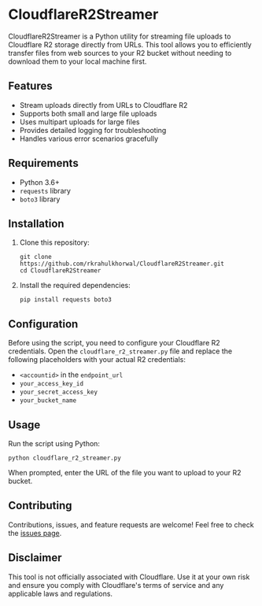 # CloudflareR2Streamer

CloudflareR2Streamer is a Python utility for streaming file uploads to Cloudflare R2 storage directly from URLs. This tool allows you to efficiently transfer files from web sources to your R2 bucket without needing to download them to your local machine first.

## Features

- Stream uploads directly from URLs to Cloudflare R2
- Supports both small and large file uploads
- Uses multipart uploads for large files
- Provides detailed logging for troubleshooting
- Handles various error scenarios gracefully

## Requirements

- Python 3.6+
- `requests` library
- `boto3` library

## Installation

1. Clone this repository:
   ```
   git clone https://github.com/rkrahulkhorwal/CloudflareR2Streamer.git
   cd CloudflareR2Streamer
   ```

2. Install the required dependencies:
   ```
   pip install requests boto3
   ```

## Configuration

Before using the script, you need to configure your Cloudflare R2 credentials. Open the `cloudflare_r2_streamer.py` file and replace the following placeholders with your actual R2 credentials:

- `<accountid>` in the `endpoint_url`
- `your_access_key_id`
- `your_secret_access_key`
- `your_bucket_name`

## Usage

Run the script using Python:

```
python cloudflare_r2_streamer.py
```

When prompted, enter the URL of the file you want to upload to your R2 bucket.

## Contributing

Contributions, issues, and feature requests are welcome! Feel free to check the [issues page](https://github.com/rkrahulkhorwal/CloudflareR2Streamer/issues).


## Disclaimer

This tool is not officially associated with Cloudflare. Use it at your own risk and ensure you comply with Cloudflare's terms of service and any applicable laws and regulations.
